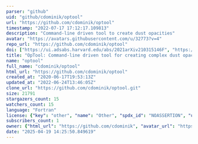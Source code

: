 ```yaml
---
parser: "github"
uid: "github/cdominik/optool"
url: "https://github.com/cdominik/optool"
timestamp: "2022-07-17 17:12:17.109813"
description: "Command-line driven tool to create dust opacities"
avatar: "https://avatars.githubusercontent.com/u/32773?v=4"
repo_url: "https://github.com/cdominik/optool"
doi: ["https://ui.adsabs.harvard.edu/abs/2021arXiv210315146F", "https://ui.adsabs.harvard.edu/abs/2021ascl.soft04010D/abstract"]
title: "OpTool: Command-line driven tool for creating complex dust opacities"
name: "optool"
full_name: "cdominik/optool"
html_url: "https://github.com/cdominik/optool"
created_at: "2020-06-17T19:53:13Z"
updated_at: "2022-06-24T13:46:05Z"
clone_url: "https://github.com/cdominik/optool.git"
size: 21791
stargazers_count: 15
watchers_count: 15
language: "Fortran"
license: {"key": "other", "name": "Other", "spdx_id": "NOASSERTION", "url": null, "node_id": "MDc6TGljZW5zZTA="}
subscribers_count: 1
owner: {"html_url": "https://github.com/cdominik", "avatar_url": "https://avatars.githubusercontent.com/u/32773?v=4", "login": "cdominik", "type": "User"}
date: "2025-04-19 14:25:50.849619"
---
```

